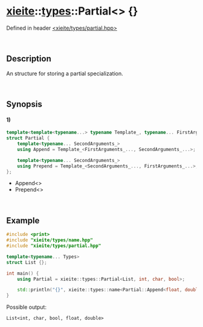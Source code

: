 # [xieite](../../xieite.md)\:\:[types](../../types.md)\:\:Partial\<\> \{\}
Defined in header [<xieite/types/partial.hpp>](../../../include/xieite/types/partial.hpp)

&nbsp;

## Description
An structure for storing a partial specialization.

&nbsp;

## Synopsis
#### 1)
```cpp
template<template<typename...> typename Template_, typename... FirstArguments_>
struct Partial {
    template<typename... SecondArguments_>
    using Append = Template_<FirstArguments_..., SecondArguments_...>;

    template<typename... SecondArguments_>
    using Prepend = Template_<SecondArguments_..., FirstArguments_...>;
};
```
- Append\<\>
- Prepend\<\>

&nbsp;

## Example
```cpp
#include <print>
#include "xieite/types/name.hpp"
#include "xieite/types/partial.hpp"

template<typename... Types>
struct List {};

int main() {
    using Partial = xieite::types::Partial<List, int, char, bool>;

    std::println("{}", xieite::types::name<Partial::Append<float, double>>);
}
```
Possible output:
```
List<int, char, bool, float, double>
```
